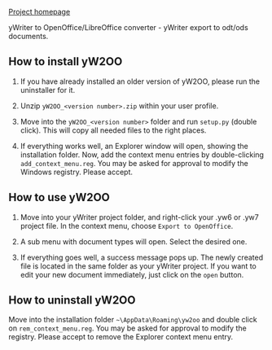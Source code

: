 [Project homepage](https://peter88213.github.io/yW2OO)

yWriter to OpenOffice/LibreOffice converter - yWriter export to odt/ods documents. 

## How to install yW2OO

1. If you have already installed an older version of yW2OO, please run the uninstaller for it. 

2. Unzip `yW2OO_<version number>.zip` within your user profile.

3. Move into the `yW2OO_<version number>` folder and run `setup.py` (double click).
   This will copy all needed files to the right places. 
   
4. If everything works well, an Explorer window will open, showing the installation folder.
   Now, add the context menu entries by double-clicking  `add_context_menu.reg`. 
   You may be asked for approval to modify  the Windows registry. Please accept.


## How to use yW2OO

1. Move into your yWriter project folder, and right-click your .yw6 or .yw7 project file. 
   In the context menu, choose `Export to OpenOffice`. 
   
2. A sub menu with document types will open. Select the desired one.

3. If everything goes well, a success message pops up. The newly created file is located 
   in the same folder as your yWriter project. If you want to edit your new document immediately, 
   just click on the `open` button. 


## How to uninstall yW2OO

Move into the installation folder `~\AppData\Roaming\yw2oo` and double click on `rem_context_menu.reg`. 
You may be asked for approval to modify the registry. Please accept to remove the Explorer context
menu entry. 

